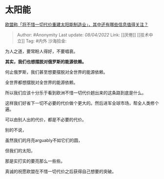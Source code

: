 # 太阳能
[欧盟称「将不惜一切代价重建太阳能制造业」，其中还有哪些信息值得关注？](https://www.zhihu.com/question/525269748/answer/2424389531)

> Author: #Anonymity
> Last update: *08/04/2022*
> Link: [[厌倦]] [[技术中立]]
> Tag: #内外
> 沙海拾金:

为人之道，要常盼人得好，不要唱衰。

**其实，我们也想摆脱对俄罗斯的能源依赖。**

何止俄罗斯，我们甚至想要摆脱对全世界的能源依赖。

全世界都想摆脱对全世界的能源依赖。

所以我们应该十分乐于看到欧洲不惜一切代价趟出来的这条路到底是什么。

这样我们好省下一切不必要的代价做个更大的。然后进军全球市场，帮全人类修个遍。

可以由别人出的代价，都是不必要的代价。

别的不说，

虽然我们的月亮arguably不如它们的圆，

但我们的太阳，

那是实打实的要亮那么一些些。

真诚的祝愿欧盟在不惜一切代价之后获得自己想要的突破。
